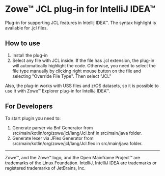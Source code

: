 # Zowe™ JCL plug-in for IntelliJ IDEA™
Plug-in for supporting JCL features in Intellij IDEA™.
The syntax highlight is available for .jcl files.

## How to use
1) Install the plug-in
2) Select any file with JCL inside. If the file has .jcl extension, the plug-in will automatically highlight the code. Otherwise, you need to select the file type manually by clicking right mouse button on the file and selecting "Override File Type". Then select "JCL"

Also, the plug-in works with USS files and z/OS datasets, so it is possible to use it with Zowe™ Explorer plug-in for IntelliJ IDEA™.

## For Developers
To start plugin you need to:
1) Generate parser via Bnf Generator from src/main/kotlin/org/zowe/jcl/lang/Jcl.bnf in src/main/java folder.
2) Generate lexer via JFlex Generator from src/main/kotlin/org/zowe/jcl/lang/Jcl.flex in src/main/java folder.

---

Zowe™, and the Zowe™ logo, and the Open Mainframe Project™ are trademarks of the Linux Foundation.
IntelliJ, IntelliJ IDEA are trademarks or registered trademarks of JetBrains, Inc.
